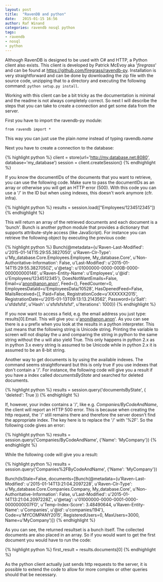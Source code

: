 ```yaml
---
layout: post
title:  "RavenDB and python"
date:   2015-01-15 16:56
author: Raf Winand
categories: ravendb nosql python
tags:
- ravendb
- nosql
- python
---
```

Although RavenDB is designed to be used with C# and HTTP, a Python client also exists. This client is developed by Patrick McEvoy aka '*firegrass*' and can be found at https://github.com/firegrass/ravendb-py. Installation is very straightforward and can be done by downloading the zip file with the source code, unzipping that to a directory and executing the following command: `python setup.py install`.

Working with this client can be a bit tricky as the documentation is minimal and the readme is not always completely correct. So next I will describe the steps that you can take to create a connection and get some data from the server.

First you have to import the ravendb-py module:

```
from ravendb import *
```

This way you can just use the plain *name* instead of typing ravendb.*name*

Next you have to create a connection to the database:

{% highlight python %}
client = store(url='http://my.database.net:8080', database='my_database')
session = client.createSession()
{% endhighlight %}

If you know the documentIDs of the documents that you want to retrieve, you can use the following code. Make sure to pass the documentIDs as an array or otherwise you will get an HTTP error (500). With this code you can use a '/' in the ID but when using indexes, this doesn't work anymore (cfr. infra).

{% highlight python %}
results = session.load(["Employees/1234512345"])
{% endhighlight %}

This will return an array of the retrieved documents and each document is a 'bunch'. Bunch is another python module that provides a dictionary that supports attribute-style access (like JavaScript). For instance you can retrieve the following object by executing the previous code:

{% highlight python %}
Bunch(@metadata={u'Raven-Last-Modified': u'2015-01-14T15:29:55.3827050', u'Raven-Clr-Type': u'My_database.Core.Employees.Employee, My_database.Core', u'Non-Authoritative-Information': False, u'Last-Modified': u'2015-01-14T15:29:55.3827050Z', u'@etag': u'01000000-0000-000B-0000-000000000146', u'Raven-Entity-Name': u'Employees', u'@id': u'Employees/1234512345'}, DoesNotWantEmails=False, Email=u'anon@anon.anon', Feed={}, FeedCounter=0, EmployeesDataId=u'EmployeesData/10528', HasOpenedFeed=False, MailsReceived=[], Paid=False, RegistrationCode=u'XXXXXX2015', RegistrationDate=u'2015-01-13T09:13:13.2143562', Password={u'Salt': u'sfdsfsfd', u'Hash': u'sfsfsfsfsfsf', u'Iterations': 1000})
{% endhighlight %}

If you now want to access a field, e.g. the email address you just type: results[0].Email. This will give you: u'anon@anon.anon'. As you can see there is a *u* prefix when you look at the results in a python interpreter. This just means that the following string is Unicode string. Printing the variable to screen will not display the *u* and comparing the string in python to the same string without the *u* will also yield True. This only happens in python 2.x as in python 3.x every string is assumed to be Unicode while in python 2.x it is assumed to be an 8-bit string.

Another way to get documents is by using the available indexes. The command seems straightforward but this is only true if you use indexes that don't contain a '/'. For instance, the following code will give you a result if you have a index called *documentsByState* and searched for deleted documents.

{% highlight python %}
results = session.query('documentsByState', {
    'deleted': True
})
{% endhighlight %}

If, however, your index contains a '/', like e.g. *Companies/ByCodeAndName*, the client will report an HTTP 500 error. This is because when creating the http request, the '/' still remains there and therefore the server doesn't find the appropriate index. The key here is to replace the '/' with '%2F'. So the following code gives an error:

{% highlight python %}
results = session.query('Companies/ByCodeAndName', {'Name': 'MyCompany'})
{% endhighlight %}

While the following code will give you a result:

{% highlight python %}
results = session.query('Companies%2FByCodeAndName', {'Name': 'MyCompany'})

Bunch(IsStale=False, documents=[Bunch(@metadata={u'Raven-Last-Modified': u'2015-01-14T13:21:04.2097228', u'Raven-Clr-Type': u'My_database.Core.Companies.Company, My_database.Core', u'Non-Authoritative-Information': False, u'Last-Modified': u'2015-01-14T13:21:04.2097228Z', u'@etag': u'01000000-0000-0001-0000-0000000007FD', u'Temp-Index-Score': 3.48490644, u'Raven-Entity-Name': u'Companies', u'@id': u'companies/194'}, Code=u'MYCOMPANY2015', RegisteredUsers=0, MaxUsers=3000, Name=u'MyCompany')])
{% endhighlight %}

As you can see, the returned resultset is a bunch itself. The collected documents are also placed in an array. So if you would want to get the first document you would have to run the code:

{% highlight python %}
first_result = results.documents[0]
{% endhighlight %}

As the python client actually just sends http requests to the server, it is possible to extend the code to allow for more complex or other queries should that be necessary.
